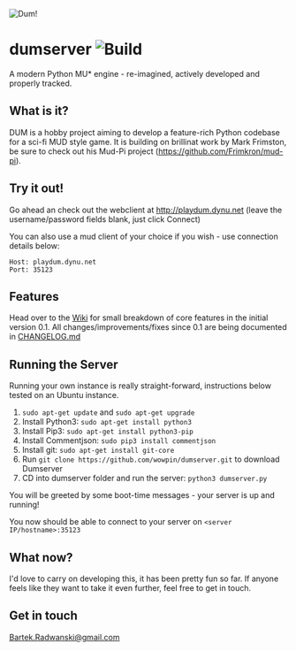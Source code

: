 ![Dum!](docs/logo.png)
# dumserver ![Build](https://img.shields.io/badge/build-0.5.3-green.svg)
A modern Python MU* engine - re-imagined, actively developed and properly tracked.

## What is it?
DUM is a hobby project aiming to develop a feature-rich Python codebase for a sci-fi MUD style game. It is building on brillinat work by Mark Frimston, be sure to check out his Mud-Pi project (https://github.com/Frimkron/mud-pi).

## Try it out!
Go ahead an check out the webclient at http://playdum.dynu.net (leave the username/password fields blank, just click Connect)

You can also use a mud client of your choice if you wish - use connection details below:

```
Host: playdum.dynu.net
Port: 35123
```

## Features
Head over to the [Wiki](http://dumengine.wikidot.com/dum-v0-1-feature-summary) for small breakdown of core features in the initial version 0.1. All changes/improvements/fixes since 0.1 are being documented in [CHANGELOG.md](CHANGELOG.md)

## Running the Server
Running your own instance is really straight-forward, instructions below tested on an Ubuntu instance.

1. `sudo apt-get update` and `sudo apt-get upgrade`
2. Install Python3: `sudo apt-get install python3`
3. Install Pip3: `sudo apt-get install python3-pip`
4. Install Commentjson: `sudo pip3 install commentjson`
5. Install git: `sudo apt-get install git-core`
6. Run `git clone https://github.com/wowpin/dumserver.git` to download Dumserver
7. CD into dumserver folder and run the server: `python3 dumserver.py`

You will be greeted by some boot-time messages - your server is up and running!

You now should be able to connect to your server on `<server IP/hostname>:35123`

## What now?
I'd love to carry on developing this, it has been pretty fun so far. If anyone feels like they want to take it even further, feel free to get in touch.

## Get in touch
Bartek.Radwanski@gmail.com
